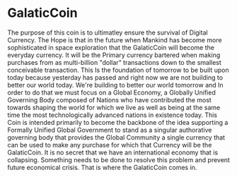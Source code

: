 # GalaticCoin
The purpose of this coin is to ultimatley ensure the survival of Digital Currency. The Hope is that in the future when Mankind has become more sophisticated in space exploration that the GalaticCoin will become the everyday currency. It will be the Primary currency bartered when making purchases from as multi-billion "dollar" transactions down to the smallest conceivable transaction. This Is the foundation of tomorrow to be built upon today because yesterday has passed and right now we are not building to better our world today. We're building to better our world tomorrow and In order to do that we must focus on a Global Economy, a Globally Unified Governing Body composed of Nations who have contributed the most towards shaping the world for which we live as well as being at the same time the most technologically advanced nations in existence today.  This Coin is intended primarily to become the backbone of the idea supporting a Formally Unified Global Government to stand as a singular authorative governing body that provides the Global Community a single currency that can be used to make any purchase for which that Currency will be the GalaticCoin. It is no secret that we have an international economy that is collapsing. Something needs to be done to resolve this problem and prevent future economical crisis. That is where the GalaticCoin comes in.  
